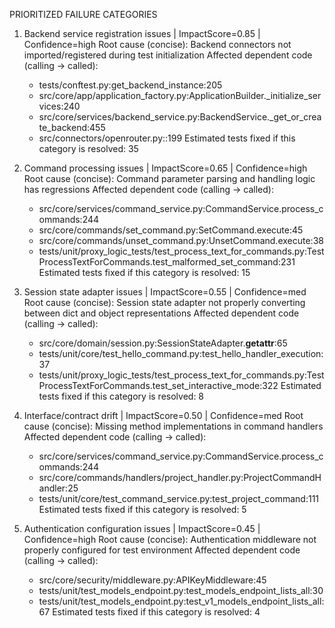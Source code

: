 PRIORITIZED FAILURE CATEGORIES

1) Backend service registration issues | ImpactScore=0.85 | Confidence=high
   Root cause (concise): Backend connectors not imported/registered during test initialization
   Affected dependent code (calling → called):
     - tests/conftest.py:get_backend_instance:205
     - src/core/app/application_factory.py:ApplicationBuilder._initialize_services:240
     - src/core/services/backend_service.py:BackendService._get_or_create_backend:455
     - src/connectors/openrouter.py:<module>:199
   Estimated tests fixed if this category is resolved: 35

2) Command processing issues | ImpactScore=0.65 | Confidence=high
   Root cause (concise): Command parameter parsing and handling logic has regressions
   Affected dependent code (calling → called):
     - src/core/services/command_service.py:CommandService.process_commands:244
     - src/core/commands/set_command.py:SetCommand.execute:45
     - src/core/commands/unset_command.py:UnsetCommand.execute:38
     - tests/unit/proxy_logic_tests/test_process_text_for_commands.py:TestProcessTextForCommands.test_malformed_set_command:231
   Estimated tests fixed if this category is resolved: 15

3) Session state adapter issues | ImpactScore=0.55 | Confidence=med
   Root cause (concise): Session state adapter not properly converting between dict and object representations
   Affected dependent code (calling → called):
     - src/core/domain/session.py:SessionStateAdapter.__getattr__:65
     - tests/unit/core/test_hello_command.py:test_hello_handler_execution:37
     - tests/unit/proxy_logic_tests/test_process_text_for_commands.py:TestProcessTextForCommands.test_set_interactive_mode:322
   Estimated tests fixed if this category is resolved: 8

4) Interface/contract drift | ImpactScore=0.50 | Confidence=med
   Root cause (concise): Missing method implementations in command handlers
   Affected dependent code (calling → called):
     - src/core/services/command_service.py:CommandService.process_commands:244
     - src/core/commands/handlers/project_handler.py:ProjectCommandHandler:25
     - tests/unit/core/test_command_service.py:test_project_command:111
   Estimated tests fixed if this category is resolved: 5

5) Authentication configuration issues | ImpactScore=0.45 | Confidence=high
   Root cause (concise): Authentication middleware not properly configured for test environment
   Affected dependent code (calling → called):
     - src/core/security/middleware.py:APIKeyMiddleware:45
     - tests/unit/test_models_endpoint.py:test_models_endpoint_lists_all:30
     - tests/unit/test_models_endpoint.py:test_v1_models_endpoint_lists_all:67
   Estimated tests fixed if this category is resolved: 4



